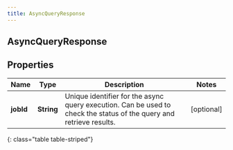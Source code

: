 ```yaml
---
title: AsyncQueryResponse
---
```

## AsyncQueryResponse


## Properties

| Name | Type | Description | Notes |
| ------------ | ------------- | ------------- | ------------- |
| **jobId** | <!----><!---->**String**<!----> | Unique identifier for the async query execution. Can be used to check the status of the query and retrieve results. |  [optional] |
{: class="table table-striped"}



